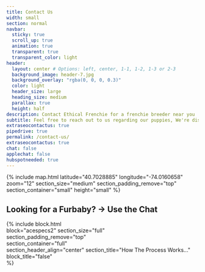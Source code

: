 ```yaml
---
title: Contact Us
width: small
section: normal
navbar:
  sticky: true
  scroll_up: true
  animation: true
  transparent: true
  transparent_color: light
header:
  layout: center # Options: left, center, 1-1, 1-2, 1-3 or 2-3
  background_image: header-7.jpg
  background_overlay: "rgba(0, 0, 0, 0.3)"
  color: light
  header_size: large
  heading_size: medium
  parallax: true
  height: half
description: Contact Ethical Frenchie for a frenchie breeder near you
subtitle: Feel free to reach out to us regarding our puppies, We're disrupting the traditional petstore model, one frenchie at a time.
extraseocontactus: true
pipedrive: true
permalink: /contact-us/
extraseocontactus: true
chat: false
applechat: false
hubspotneeded: true
---
```


{% include map.html 
  latitude="40.7028885" 
  longitude="-74.0160658" 
  zoom="12" 
  section_size="medium"
  section_padding_remove="top"
  section_container="small"
  height="small"
%}

## Looking for a Furbaby?  -> Use the Chat

{% include block.html 	
  block="acespecs2"	
  section_size="full"	
  section_padding_remove="top"	
  section_container="full"	
  section_header_align="center"	
  section_title="How The Process Works..."	
  block_title="false"	
%}
 




